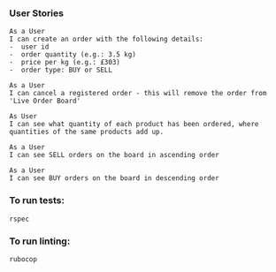 ### User Stories
```
As a User
I can create an order with the following details:
-  user id
-  order quantity (e.g.: 3.5 kg)
-  price per kg (e.g.: £303)
-  order type: BUY or SELL
```

```
As a User
I can cancel a registered order - this will remove the order from 'Live Order Board'
```

```
As User
I can see what quantity of each product has been ordered, where quantities of the same products add up.
```

```
As a User
I can see SELL orders on the board in ascending order

```

```
As a User
I can see BUY orders on the board in descending order

```

### To run tests:

```
rspec
```

### To run linting:

```
rubocop
```
